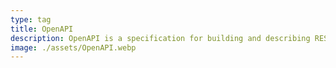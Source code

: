 ```yaml
---
type: tag
title: OpenAPI
description: OpenAPI is a specification for building and describing RESTful APIs. It allows developers to define API endpoints, request and response formats, and authentication methods, ensuring clear and standardized API documentation.
image: ./assets/OpenAPI.webp
---
```

